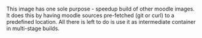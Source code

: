 This image has one sole purpose - speedup build of other moodle images.
It does this by having moodle sources pre-fetched (git or curl) to a predefined location.
All there is left to do is use it as intermediate container in multi-stage builds.
